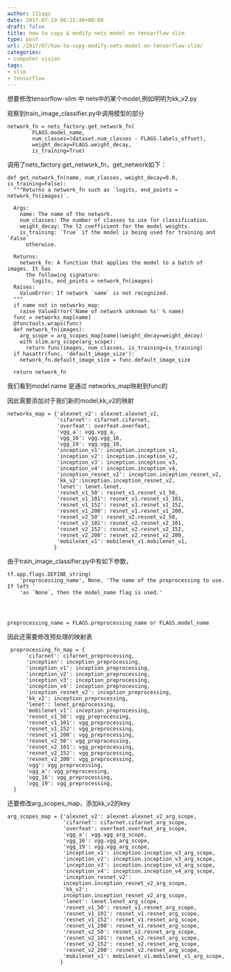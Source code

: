 ```yaml
---
author: 111qqz
date: 2017-07-19 06:21:40+00:00
draft: false
title: how to copy & modify nets model on tensorflow slim
type: post
url: /2017/07/how-to-copy-modify-nets-model-on-tensorflow-slim/
categories:
- computer vision
tags:
- slim
- tensorflow
---
```


想要修改tensorflow-slim 中 nets中的某个model,例如明明为kk_v2.py

观察到train_image_classifier.py中调用模型的部分

    
    network_fn = nets_factory.get_network_fn(
            FLAGS.model_name,
            num_classes=(dataset.num_classes - FLAGS.labels_offset),
            weight_decay=FLAGS.weight_decay,
            is_training=True)


调用了nets_factory.get_network_fn，get_network如下：

    
    def get_network_fn(name, num_classes, weight_decay=0.0, is_training=False):
      """Returns a network_fn such as `logits, end_points = network_fn(images)`.
    
      Args:
        name: The name of the network.
        num_classes: The number of classes to use for classification.
        weight_decay: The l2 coefficient for the model weights.
        is_training: `True` if the model is being used for training and `False`
          otherwise.
    
      Returns:
        network_fn: A function that applies the model to a batch of images. It has
          the following signature:
            logits, end_points = network_fn(images)
      Raises:
        ValueError: If network `name` is not recognized.
      """
      if name not in networks_map:
        raise ValueError('Name of network unknown %s' % name)
      func = networks_map[name]
      @functools.wraps(func)
      def network_fn(images):
        arg_scope = arg_scopes_map[name](weight_decay=weight_decay)
        with slim.arg_scope(arg_scope):
          return func(images, num_classes, is_training=is_training)
      if hasattr(func, 'default_image_size'):
        network_fn.default_image_size = func.default_image_size
    
      return network_fn
    




我们看到model name 是通过 networks_map映射到func的

因此需要添加对于我们新的model,kk_v2的映射

    
    networks_map = {'alexnet_v2': alexnet.alexnet_v2,
                    'cifarnet': cifarnet.cifarnet,
                    'overfeat': overfeat.overfeat,
                    'vgg_a': vgg.vgg_a,
                    'vgg_16': vgg.vgg_16,
                    'vgg_19': vgg.vgg_19,
                    'inception_v1': inception.inception_v1,
                    'inception_v2': inception.inception_v2,
                    'inception_v3': inception.inception_v3,
                    'inception_v4': inception.inception_v4,
                    'inception_resnet_v2': inception.inception_resnet_v2,
                    'kk_v2':inception.inception_resnet_v2,
                    'lenet': lenet.lenet,
                    'resnet_v1_50': resnet_v1.resnet_v1_50,
                    'resnet_v1_101': resnet_v1.resnet_v1_101,
                    'resnet_v1_152': resnet_v1.resnet_v1_152,
                    'resnet_v1_200': resnet_v1.resnet_v1_200,
                    'resnet_v2_50': resnet_v2.resnet_v2_50,
                    'resnet_v2_101': resnet_v2.resnet_v2_101,
                    'resnet_v2_152': resnet_v2.resnet_v2_152,
                    'resnet_v2_200': resnet_v2.resnet_v2_200,
                    'mobilenet_v1': mobilenet_v1.mobilenet_v1,
                   }


由于train_image_classifier.py中有如下参数，

    
    tf.app.flags.DEFINE_string(
        'preprocessing_name', None, 'The name of the preprocessing to use. If left '
        'as `None`, then the model_name flag is used.'



    
    preprocessing_name = FLAGS.preprocessing_name or FLAGS.model_name


因此还需要修改预处理的映射表

    
     preprocessing_fn_map = {
          'cifarnet': cifarnet_preprocessing,
          'inception': inception_preprocessing,
          'inception_v1': inception_preprocessing,
          'inception_v2': inception_preprocessing,
          'inception_v3': inception_preprocessing,
          'inception_v4': inception_preprocessing,
          'inception_resnet_v2': inception_preprocessing,
          'kk_v2': inception_preprocessing,
          'lenet': lenet_preprocessing,
          'mobilenet_v1': inception_preprocessing,
          'resnet_v1_50': vgg_preprocessing,
          'resnet_v1_101': vgg_preprocessing,
          'resnet_v1_152': vgg_preprocessing,
          'resnet_v1_200': vgg_preprocessing,
          'resnet_v2_50': vgg_preprocessing,
          'resnet_v2_101': vgg_preprocessing,
          'resnet_v2_152': vgg_preprocessing,
          'resnet_v2_200': vgg_preprocessing,
          'vgg': vgg_preprocessing,
          'vgg_a': vgg_preprocessing,
          'vgg_16': vgg_preprocessing,
          'vgg_19': vgg_preprocessing,
      }


还要修改arg_scopes_map，添加kk_v2的key

    
    arg_scopes_map = {'alexnet_v2': alexnet.alexnet_v2_arg_scope,
                      'cifarnet': cifarnet.cifarnet_arg_scope,
                      'overfeat': overfeat.overfeat_arg_scope,
                      'vgg_a': vgg.vgg_arg_scope,
                      'vgg_16': vgg.vgg_arg_scope,
                      'vgg_19': vgg.vgg_arg_scope,
                      'inception_v1': inception.inception_v3_arg_scope,
                      'inception_v2': inception.inception_v3_arg_scope,
                      'inception_v3': inception.inception_v3_arg_scope,
                      'inception_v4': inception.inception_v4_arg_scope,
                      'inception_resnet_v2':
                      inception.inception_resnet_v2_arg_scope,
                      'kk_v2':
                      inception.inception_resnet_v2_arg_scope,
                      'lenet': lenet.lenet_arg_scope,
                      'resnet_v1_50': resnet_v1.resnet_arg_scope,
                      'resnet_v1_101': resnet_v1.resnet_arg_scope,
                      'resnet_v1_152': resnet_v1.resnet_arg_scope,
                      'resnet_v1_200': resnet_v1.resnet_arg_scope,
                      'resnet_v2_50': resnet_v2.resnet_arg_scope,
                      'resnet_v2_101': resnet_v2.resnet_arg_scope,
                      'resnet_v2_152': resnet_v2.resnet_arg_scope,
                      'resnet_v2_200': resnet_v2.resnet_arg_scope,
                      'mobilenet_v1': mobilenet_v1.mobilenet_v1_arg_scope,
                     }
    



